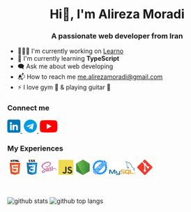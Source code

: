 <h1 align="center">Hi👋, I'm Alireza Moradi</h1>
<h3 align="center">A passionate web developer from Iran</h3>

<ul>
  <li>🧑🏻‍💻 I'm currently working on <a href="https://github.com/me-Alireza/Learno">Learno</a></li>
  <li>🌱 I'm currently learning <b>TypeScript</b></li>
  <li>🗨️ Ask me about web developing</li>
  <li>📬 How to reach me <a href="mailto: me.alirezamoradi@gmail.com">me.alirezamoradi@gmail.com</a></li>
  <li>⚡ I love gym 💪 & playing guitar 🎸</li>
</ul>

<h3>Connect me</h3>
<div>
  <a href="https://www.linkedin.com/in/alireza-moradi-72a337266/">
    <img src="./Pictures/linkedin.png" alt="linkedin" width="30" />
  </a><img />
  <a href="https://t.me/skill_gym">
    <img src="./Pictures/telegram.png" alt="telegram" width="30" />
  </a>
  <a href="https://www.youtube.com/channel/UCN0Sl1zdbJWFo5R8KAv2moQ">
    <img src="./Pictures/youtube.png"
    alt="youtube" width="45" />
  </a>
</div>

<h3>My Experiences</h3>
<div>
  <img src="./Pictures/html5.svg" alt="html" width="35" />
  <img src="./Pictures/css3.svg" alt="css" width="35" />
  <img src="./Pictures/sass.svg" alt="scss" width="35" />
  <img src="./Pictures/javascript.svg" alt="javascript" width="35" />
  <img src="./Pictures/node-js.png" alt="node.js" width="35" />
  <img src="./Pictures/express.png" alt="express.js" width="35" />
  <img src="./Pictures/mysql.png" alt="mysql" width="60" />
  <img src="./Pictures/git.svg" alt="git" width="35" />
</div>

<br /><br />
<img src="https://github-readme-stats.vercel.app/api?username=alireza-moradi7&show_icons=true&theme=light" alt="github stats"/>
<img src="https://github-readme-stats.vercel.app/api/top-langs/?username=alireza-moradi7&langs_count=5" alt="github top langs"/>